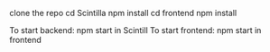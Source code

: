  clone the repo
 cd Scintilla
 npm install
 cd frontend
 npm install

To start backend: npm start in Scintill
 To start frontend: npm start in frontend
